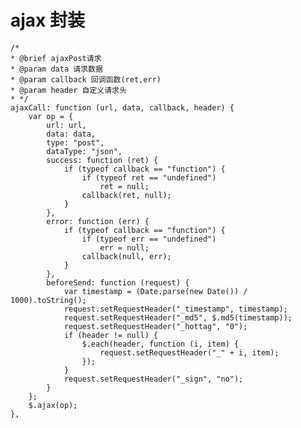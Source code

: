 # ajax 封装

    /*
    * @brief ajaxPost请求
    * @param data 请求数据
    * @param callback 回调函数(ret,err)
    * @param header 自定义请求头
    * */
    ajaxCall: function (url, data, callback, header) {
        var op = {
            url: url,
            data: data,
            type: "post",
            dataType: "json",
            success: function (ret) {
                if (typeof callback == "function") {
                    if (typeof ret == "undefined")
                        ret = null;
                    callback(ret, null);
                }
            },
            error: function (err) {
                if (typeof callback == "function") {
                    if (typeof err == "undefined")
                        err = null;
                    callback(null, err);
                }
            },
            beforeSend: function (request) {
                var timestamp = (Date.parse(new Date()) / 1000).toString();
                request.setRequestHeader("_timestamp", timestamp);
                request.setRequestHeader("_md5", $.md5(timestamp));
                request.setRequestHeader("_hottag", "0");
                if (header != null) {
                    $.each(header, function (i, item) {
                        request.setRequestHeader("_" + i, item);                        
                    });
                }                
                request.setRequestHeader("_sign", "no");
            }
        };
        $.ajax(op);
    },